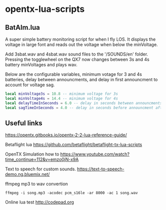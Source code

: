 # opentx-lua-scripts

## BatAlm.lua

A super simple battery monitoring script for when I fly LOS. It displays the voltage in large font and reads out the voltage when below the minVoltage.

Add 3sbat.wav and 4sbat.wav sound files to the '/SOUNDS/en' folder.  Pressing the togglewheel on the QX7 now changes between 3s and 4s battery minVoltages and plays wav.

Below are the configurable variables, minimum votage for 3 and 4s batteries, delay between announcments, and delay in first announcment to account for voltage sag.

```lua
local minVoltage3s = 10.8 -- minimum voltage for 3s
local minVoltage4s = 14.4 -- minimum voltage for 4s
local delayTimeInSeconds = 6.0 -- delay in seconds between announcments
local sagTimeInSeconds = 4.0 -- delay in seconds before announcment after dropping below minVoltage
```

## Useful links

https://opentx.gitbooks.io/opentx-2-2-lua-reference-guide/

Betaflight lua
https://github.com/betaflight/betaflight-tx-lua-scripts

OpenTX Simulation how to
https://www.youtube.com/watch?time_continue=112&v=emzo0jN-x9A

Text to speech for custom sounds.
https://text-to-speech-demo.ng.bluemix.net/

ffmpeg mp3 to wav convertion

```
ffmpeg -i song.mp3 -acodec pcm_s16le -ar 8000 -ac 1 song.wav
```

Online lua test
http://codepad.org
